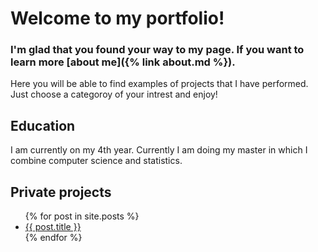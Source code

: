 # Welcome to my portfolio! 

### I'm glad that you found your way to my page. If you want to learn more [about me]({% link about.md %}).

Here you will be able to find examples of projects that I have performed. Just choose a categoroy of your intrest and enjoy! 

## Education
I am currently on my 4th year. Currently I am doing my master in which I combine computer science and statistics. 

## Private projects



<ul>
  {% for post in site.posts %}
    <li>
      <a href="{{ post.url }}">{{ post.title }}</a>
    </li>
  {% endfor %}
</ul>
